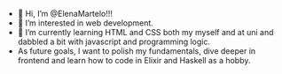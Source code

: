 - 👋 Hi, I’m @ElenaMartelo!!!
- 👀 I’m interested in web development.
- 🌱 I’m currently learning HTML and CSS both my myself and at uni and dabbled a bit with javascript and programming logic.
- As future goals, I want to polish my fundamentals, dive deeper in frontend and learn how to code in Elixir and Haskell as a hobby.
<!---
ElenaMartelo/ElenaMartelo is a ✨ special ✨ repository because its `README.md` (this file) appears on your GitHub profile.
You can click the Preview link to take a look at your changes.
--->
